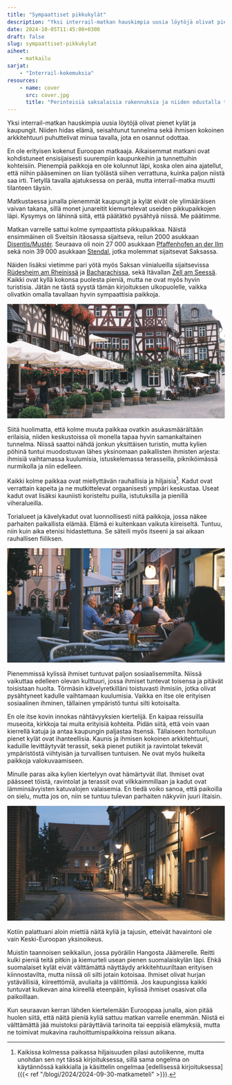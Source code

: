 ```yaml
---
title: "Sympaattiset pikkukylät"
description: "Yksi interrail-matkan hauskimpia uusia löytöjä olivat pienet kylät ja kaupungit. Niiden hidas elämä, seisahtunut tunnelma sekä ihmisen kokoinen arkkitehtuuri puhuttelivat minua tavalla, jota en osannut odottaa."
date: 2024-10-05T11:45:00+0300
draft: false
slug: sympaattiset-pikkukylat
aiheet:
    - matkailu
sarjat:
    - "Interrail-kokemuksia"
resources:
    - name: cover
      src: cover.jpg
      title: "Perinteisiä saksalaisia rakennuksia ja niiden edustalla terasseja, jotka on koristeltu viherkasveilla ja istutuksilla. Rakennusten ikkunoilla on kirkkaan punaisia kukkia."
---
```

Yksi interrail-matkan hauskimpia uusia löytöjä olivat pienet kylät ja kaupungit. Niiden hidas elämä, seisahtunut tunnelma sekä ihmisen kokoinen arkkitehtuuri puhuttelivat minua tavalla, jota en osannut odottaa.

<!--more-->

En ole erityisen kokenut Euroopan matkaaja. Aikaisemmat matkani ovat kohdistuneet ensisijaisesti suurempiin kaupunkeihin ja tunnettuihin kohteisiin. Pienempiä paikkoja en ole kolunnut läpi, koska olen aina ajatellut, että niihin pääseminen on liian työlästä siihen verrattuna, kuinka paljon niistä saa irti. Tietyllä tavalla ajatuksessa on perää, mutta interrail-matka muutti tilanteen täysin.

Matkustaessa junalla pienemmät kaupungit ja kylät eivät ole ylimääräisen vaivan takana, sillä monet junareitit kiemurtelevat useiden pikkupaikkojen läpi. Kysymys on lähinnä siitä, että päätätkö pysähtyä niissä. Me päätimme.

Matkan varrelle sattui kolme sympaattista pikkupaikkaa. Näistä ensimmäinen oli Sveitsin itäosassa sijaitseva, reilun 2000 asukkaan [Disentis/Mustér](https://fi.wikipedia.org/wiki/Disentis/Must%C3%A9r). Seuraava oli noin 27 000 asukkaan [Pfaffenhofen an der Ilm](https://fi.wikipedia.org/wiki/Pfaffenhofen_an_der_Ilm) sekä noin 39 000 asukkaan [Stendal](https://fi.wikipedia.org/wiki/Stendal), jotka molemmat sijaitsevat Saksassa.

Näiden lisäksi vietimme pari yötä myös Saksan viinialueilla sijaitsevissa [Rüdesheim am Rheinissä](https://fi.wikipedia.org/wiki/R%C3%BCdesheim_am_Rhein) ja [Bacharachissa](https://fi.wikipedia.org/wiki/Bacharach), sekä Itävallan [Zell am Seessä](https://fi.wikipedia.org/wiki/Zell_am_See). Kaikki ovat kyllä kokonsa puolesta pieniä, mutta ne ovat myös hyvin turistisia. Jätän ne tästä syystä tämän kirjoituksen ulkopuolelle, vaikka olivatkin omalla tavallaan hyvin sympaattisia paikkoja.

![Perinteisiä saksalaisia rakennuksia ja niiden edustalla terasseja, jotka on koristeltu viherkasveilla ja istutuksilla. Rakennusten ikkunoilla on kirkkaan punaisia kukkia.](cover.jpg "Bacharach tarjoilee viehättävää arkkitehtuuria ja mukulakivikatuja terasseineen. Paikka on kuitenkin myös turistien suosiossa.")

Siitä huolimatta, että kolme muuta paikkaa ovatkin asukasmäärältään erilaisia, niiden keskustoissa oli monella tapaa hyvin samankaltainen tunnelma. Niissä saattoi nähdä jonkun yksittäisen turistin, mutta kylien pöhinä tuntui muodostuvan lähes yksinomaan paikallisten ihmisten arjesta: ihmisiä vaihtamassa kuulumisia, istuskelemassa terasseilla, pikniköimässä nurmikolla ja niin edelleen.

Kaikki kolme paikkaa ovat miellyttävän rauhallisia ja hiljaisia[^1]. Kadut ovat verrattain kapeita ja ne mutkittelevat orgaanisesti ympäri keskustaa. Useat kadut ovat lisäksi kauniisti koristeltu puilla, istutuksilla ja pienillä viheralueilla.

Torialueet ja kävelykadut ovat luonnollisesti niitä paikkoja, jossa näkee parhaiten paikallista elämää. Elämä ei kuitenkaan vaikuta kiireiseltä. Tuntuu, niin kuin aika etenisi hidastettuna. Se säteili myös itseeni ja sai aikaan rauhallisen fiiliksen.

![Ihmisiä istumassa terassilla juomiensa ääressä. Ilta on hämärtymässä, mutta ravintolan ikkunasta kajastava valo valaisee ihmiset.](pfaffenhofen.jpg "Pfaffenhofen am der Ilmin tori muuttui illan hämärryttyä viihtyisäksi kohtaamispaikaksi.")

Pienemmissä kylissä ihmiset tuntuvat paljon sosiaalisemmilta. Niissä vaikuttaa edelleen olevan kulttuuri, jossa ihmiset tuntevat toisensa ja pitävät toisistaan huolta. Törmäsin kävelyretkilläni toistuvasti ihmisiin, jotka olivat pysähtyneet kadulle vaihtamaan kuulumisia. Vaikka en itse ole erityisen sosiaalinen ihminen, tällainen ympäristö tuntui silti kotoisalta.

En ole itse kovin innokas nähtävyyksien kiertelijä. En kaipaa reissuilla museoita, kirkkoja tai muita erityisiä kohteita. Pidän siitä, että voin vaan kierrellä katuja ja antaa kaupungin paljastaa itsensä. Tällaiseen hortoiluun pienet kylät ovat ihanteellisia. Kaunis ja ihmisen kokoinen arkkitehtuuri, kaduille levittäytyvät terassit, sekä pienet putiikit ja ravintolat tekevät ympäristöstä viihtyisän ja turvallisen tuntuisen. Ne ovat myös huikeita paikkoja valokuvaamiseen.

Minulle paras aika kylien kiertelyyn ovat hämärtyvät illat. Ihmiset ovat päässeet töistä, ravintolat ja terassit ovat vilkkaimmillaan ja kadut ovat lämminsävyisten katuvalojen valaisemia. En tiedä voiko sanoa, että paikoilla on sielu, mutta jos on, niin se tuntuu tulevan parhaiten näkyviin juuri iltaisin.

![Katuvalojen valaisema katu illan hämärässä. Katu on muuten tyhjä, mutta siellä kulkee yksi pyöräilijä. Ajoradalle on pysäköity muutama auto.](stendal.jpg "Illan hämärässä katuvalot loivat rauhallisen tunnelman Stendalin kapeille kaduille.")

Kotiin palattuani aloin miettiä näitä kyliä ja tajusin, etteivät havaintoni ole vain Keski-Euroopan yksinoikeus.

Muistin taannoisen seikkailun, jossa pyöräilin Hangosta Jäämerelle. Reitti kulki pieniä teitä pitkin ja kiemurteli usean pienen suomalaiskylän läpi. Ehkä suomalaiset kylät eivät välttämättä näyttäydy arkkitehtuuriltaan erityisen kiinnostavilta, mutta niissä oli silti jotain kotoisaa. Ihmiset olivat hurjan ystävällisiä, kiireettömiä, avuliaita ja välittömiä. Jos kaupungissa kaikki tuntuvat kulkevan aina kiireellä eteenpäin, kylissä ihmiset osasivat olla paikoillaan.

Kun seuraavan kerran lähden kiertelemään Eurooppaa junalla, aion pitää huolen siitä, että näitä pieniä kyliä sattuu matkan varrelle enemmän. Niistä ei välttämättä jää muistoksi päräyttäviä tarinoita tai eeppisiä elämyksiä, mutta ne toimivat mukavina rauhoittumispaikkoina reissun aikana.

[^1]: Kaikissa kolmessa paikassa hiljaisuuden pilasi autoliikenne, mutta unohdan sen nyt tässä kirjoituksessa, sillä sama ongelma on käytännössä kaikkialla ja käsittelin ongelmaa [edellisessä kirjoituksessa]({{< ref "/blogi/2024/2024-09-30-matkameteli" >}}).
